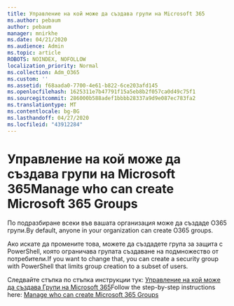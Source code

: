 ```yaml
---
title: Управление на кой може да създава групи на Microsoft 365
ms.author: pebaum
author: pebaum
manager: mnirkhe
ms.date: 04/21/2020
ms.audience: Admin
ms.topic: article
ROBOTS: NOINDEX, NOFOLLOW
localization_priority: Normal
ms.collection: Adm_O365
ms.custom: ''
ms.assetid: f68aada0-7700-4e61-b822-6ce203afd145
ms.openlocfilehash: 1625311e7b47791f15a5eb8b2f057ca0d49c75f1
ms.sourcegitcommit: 286000b588adef1bbbb28337a9d9e087ec783fa2
ms.translationtype: MT
ms.contentlocale: bg-BG
ms.lasthandoff: 04/27/2020
ms.locfileid: "43912284"
---
```

# <a name="manage-who-can-create-microsoft-365-groups"></a><span data-ttu-id="45f57-102">Управление на кой може да създава групи на Microsoft 365</span><span class="sxs-lookup"><span data-stu-id="45f57-102">Manage who can create Microsoft 365 Groups</span></span>

<span data-ttu-id="45f57-103">По подразбиране всеки във вашата организация може да създаде O365 групи.</span><span class="sxs-lookup"><span data-stu-id="45f57-103">By default, anyone in your organization can create O365 groups.</span></span>
  
<span data-ttu-id="45f57-104">Ако искате да промените това, можете да създадете група за защита с PowerShell, която ограничава групата създаване на подмножество от потребители.</span><span class="sxs-lookup"><span data-stu-id="45f57-104">If you want to change that, you can create a security group with PowerShell that limits group creation to a subset of users.</span></span>
  
<span data-ttu-id="45f57-105">Следвайте стъпка по стъпка инструкции тук: [Управление на кой може да създава Групи на Microsoft 365](https://docs.microsoft.com/office365/admin/create-groups/manage-creation-of-groups)</span><span class="sxs-lookup"><span data-stu-id="45f57-105">Follow the step-by-step instructions here: [Manage who can create Microsoft 365 Groups](https://docs.microsoft.com/office365/admin/create-groups/manage-creation-of-groups)</span></span>
  


